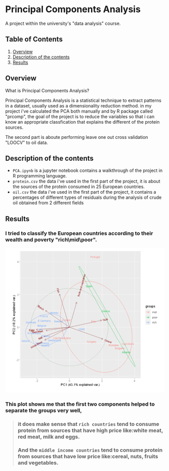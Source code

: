 # Principal Components Analysis
A project within the university's "data analysis" course.

## Table of Contents
1. [Overview](#over)
3. [Description of the contents](#files)
4. [Results](#results)

## Overview <a name="over"></a>
What is Principal Components Analysis?

Principal Components Analysis is a statistical technique to extract patterns in a dataset, usually used as a dimensionality reduction method.
in my project i've calculated the PCA both manually and by R package called "prcomp", the goal of the project is to reduce the variables so that i can know an appropriate classfication that explains the different of the protein sources.

The second part is aboute performing leave one out cross validation "LOOCV" to oil data.

## Description of the contents <a name="files"></a>
- `PCA.ipynb` is a jupyter notebook contains a walkthrough of the project in R programming language.
- `protein.csv` the data i've used in the first part of the project, it is about the sources of the protein consumed in 25 European countries.
- `oil.csv` the data i've used in the first part of the project, it contains a percentages of different types of residuals during the analysis of crude oil obtained from 2 different fields

## Results <a name="results"></a>
### I tried to classify the European countries according to their wealth and poverty "rich\mid\poor".
![Output](https://github.com/shahadl/university-data-analysis-course/blob/main/Principal_Components_Analysis/image/output.PNG)

### This plot shows me that the first two components helped to separate the groups very well,

> ### it does make sense that `rich countries` tend to consume protein from sources that have high price like:white meat, red meat, milk and eggs.
> ### And the `middle income countries` tend to consume protein from sources that have low price like:cereal, nuts, fruits and vegetables.
